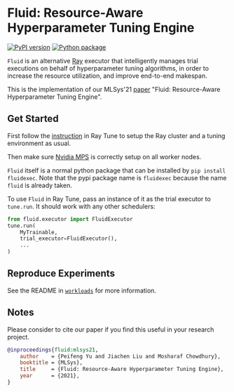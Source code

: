 # Fluid: Resource-Aware Hyperparameter Tuning Engine

[![PyPI version](https://img.shields.io/pypi/v/fluidexec.svg)](https://pypi.org/project/fluidexec)
[![Python package](https://github.com/SymbioticLab/Fluid/actions/workflows/python-package.yml/badge.svg?event=release)](https://github.com/SymbioticLab/Fluid/actions/workflows/python-package.yml)

`Fluid` is an alternative [Ray](https://ray.io) executor that intelligently manages trial executions on behalf of hyperparameter tuning algorithms, in order to increase the resource utilization, and improve end-to-end makespan.

This is the implementation of our MLSys'21 [paper](https://symbioticlab.org/publications/#/venue:MLSys) "Fluid: Resource-Aware Hyperparameter Tuning Engine".

## Get Started
First follow the [instruction](https://docs.ray.io/en/master/tune/index.html) in Ray Tune to setup the Ray cluster and a tuning environment as usual.

Then make sure [Nvidia MPS](https://docs.nvidia.com/deploy/mps/index.html#topic_6_1) is correctly setup on all worker nodes.

`Fluid` itself is a normal python package that can be installed by `pip install fluidexec`. Note that the pypi package name is `fluidexec` because the name `fluid` is already taken.

To use `Fluid` in Ray Tune, pass an instance of it as the trial executor to `tune.run`. It should work with any other schedulers:

```python
from fluid.executor import FluidExecutor
tune.run(
    MyTrainable,
    trial_executor=FluidExecutor(),
    ...
)
```


## Reproduce Experiments
See the README in [`workloads`](workloads/) for more information.


## Notes

Please consider to cite our paper if you find this useful in your research project.

```bibtex
@inproceedings{fluid:mlsys21,
    author    = {Peifeng Yu and Jiachen Liu and Mosharaf Chowdhury},
    booktitle = {MLSys},
    title     = {Fluid: Resource-Aware Hyperparameter Tuning Engine},
    year      = {2021},
}
```
